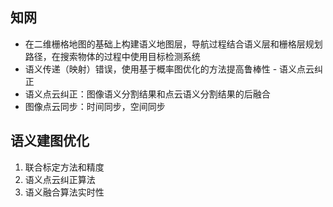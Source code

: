 ## 知网

- 在二维栅格地图的基础上构建语义地图层，导航过程结合语义层和栅格层规划路径，在搜索物体的过程中使用目标检测系统
- 语义传递（映射）错误，使用基于概率图优化的方法提高鲁棒性 - 语义点云纠正
- 语义点云纠正：图像语义分割结果和点云语义分割结果的后融合
- 图像点云同步：时间同步，空间同步

## 语义建图优化

1. 联合标定方法和精度
2. 语义点云纠正算法
3. 语义融合算法实时性
